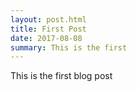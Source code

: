 ```yaml
---
layout: post.html
title: First Post
date: 2017-08-08
summary: This is the first
---
```


This is the first blog post
